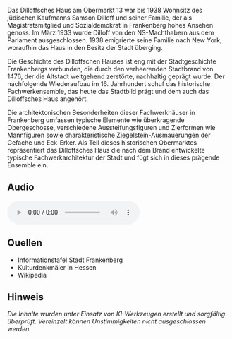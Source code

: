 Das Dilloffsches Haus am Obermarkt 13 war bis 1938 Wohnsitz des jüdischen Kaufmanns Samson Dilloff und seiner Familie, der als Magistratsmitglied und Sozialdemokrat in Frankenberg hohes Ansehen genoss. Im März 1933 wurde Dilloff von den NS-Machthabern aus dem Parlament ausgeschlossen. 1938 emigrierte seine Familie nach New York, woraufhin das Haus in den Besitz der Stadt überging.

Die Geschichte des Dilloffschen Hauses ist eng mit der Stadtgeschichte Frankenbergs verbunden, die durch den verheerenden Stadtbrand von 1476, der die Altstadt weitgehend zerstörte, nachhaltig geprägt wurde. Der nachfolgende Wiederaufbau im 16. Jahrhundert schuf das historische Fachwerkensemble, das heute das Stadtbild prägt und dem auch das Dilloffsches Haus angehört.

Die architektonischen Besonderheiten dieser Fachwerkhäuser in Frankenberg umfassen typische Elemente wie überkragende Obergeschosse, verschiedene Aussteifungsfiguren und Zierformen wie Mannfiguren sowie charakteristische Ziegelstein-Ausmauerungen der Gefache und Eck-Erker. Als Teil dieses historischen Obermarktes repräsentiert das Dilloffsches Haus die nach dem Brand entwickelte typische Fachwerkarchitektur der Stadt und fügt sich in dieses prägende Ensemble ein.

## Audio

<audio controls class="full-width-audio">
  <source src="locales/frankenberg/de/p48.mp3" type="audio/mpeg">
  Dein Browser unterstützt kein Audioelement.
</audio>

## Quellen

- Informationstafel Stadt Frankenberg
- Kulturdenkmäler in Hessen
- Wikipedia

## Hinweis

_Die Inhalte wurden unter Einsatz von KI-Werkzeugen erstellt und sorgfältig überprüft. Vereinzelt können Unstimmigkeiten nicht ausgeschlossen werden._